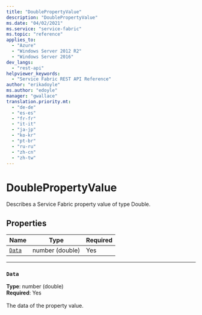 ```yaml
---
title: "DoublePropertyValue"
description: "DoublePropertyValue"
ms.date: "04/02/2021"
ms.service: "service-fabric"
ms.topic: "reference"
applies_to: 
  - "Azure"
  - "Windows Server 2012 R2"
  - "Windows Server 2016"
dev_langs: 
  - "rest-api"
helpviewer_keywords: 
  - "Service Fabric REST API Reference"
author: "erikadoyle"
ms.author: "edoyle"
manager: "gwallace"
translation.priority.mt: 
  - "de-de"
  - "es-es"
  - "fr-fr"
  - "it-it"
  - "ja-jp"
  - "ko-kr"
  - "pt-br"
  - "ru-ru"
  - "zh-cn"
  - "zh-tw"
---
```

# DoublePropertyValue

Describes a Service Fabric property value of type Double.

## Properties
| Name | Type | Required |
| --- | --- | --- |
| [`Data`](#data) | number (double) | Yes |

____
### `Data`
__Type__: number (double) <br/>
__Required__: Yes<br/>
<br/>
The data of the property value.
